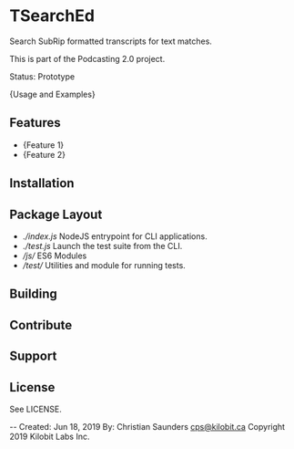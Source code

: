 TSearchEd
=========

Search SubRip formatted transcripts for text matches.

This is part of the Podcasting 2.0 project.

Status: Prototype

{Usage and Examples}

Features
--------

- {Feature 1}
- {Feature 2}

Installation
------------

Package Layout
--------------

 - *./index.js* NodeJS entrypoint for CLI applications.
 - *./test.js* Launch the test suite from the CLI.
 - */js/* ES6 Modules
 - */test/* Utilities and module for running tests.

Building
--------

Contribute
----------

Support
-------

License
-------

See LICENSE.

--
Created: Jun 18, 2019
By: Christian Saunders <cps@kilobit.ca>
Copyright 2019 Kilobit Labs Inc.
